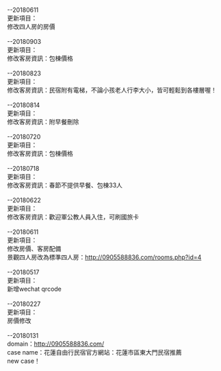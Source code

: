 
--20180611<br>
更新項目：<br>
修改四人房的房價<br>
<br>
--20180903<br>
更新項目：<br>
修改客房資訊：包棟價格<br>
<br>
--20180823<br>
更新項目：<br>
修改客房資訊：民宿附有電梯，不論小孩老人行李大小，皆可輕鬆到各樓層喔！<br>
<br>
--20180814<br>
更新項目：<br>
修改客房資訊：附早餐刪除<br>
<br>
--20180720<br>
更新項目：<br>
修改客房資訊：包棟價格<br>
<br>
--20180718<br>
更新項目：<br>
修改客房資訊：春節不提供早餐、包棟33人<br>
<br>
--20180622<br>
更新項目：<br>
修改客房資訊：歡迎軍公教人員入住，可刷國旅卡<br>
<br>
--20180611<br>
更新項目：<br>
修改房價、客房配備<br>
景觀四人房改為標準四人房：http://0905588836.com/rooms.php?id=4<br>
<br>
--20180517<br>
更新項目：<br>
新增wechat qrcode<br>
<br>
--20180227<br>
更新項目：<br>
房價修改<br>
<br>
--20180131<br>
domain：http://0905588836.com/<br>
case name：花蓮自由行民宿官方網站：花蓮市區東大門民宿推薦<br>
new case！<br>
